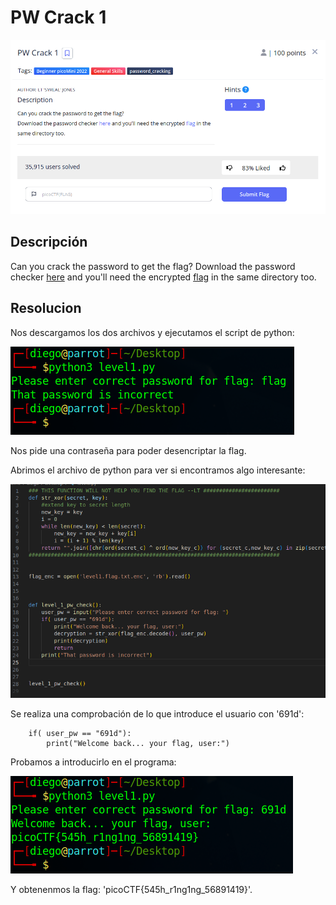 # PW Crack 1
![Descripcion del CTF](img/description.png)

## Descripción
Can you crack the password to get the flag? Download the password checker [here](https://artifacts.picoctf.net/c/10/level1.py) and you'll need the encrypted [flag](https://artifacts.picoctf.net/c/10/level1.flag.txt.enc) in the same directory too.

## Resolucion
Nos descargamos los dos archivos y ejecutamos el script de python:

![Consola](img/console1.png)

Nos pide una contraseña para poder desencriptar la flag.

Abrimos el archivo de python para ver si encontramos algo interesante:

![VSCodium](img/codium.png)

Se realiza una comprobación de lo que introduce el usuario con '691d':

```
    if( user_pw == "691d"):
        print("Welcome back... your flag, user:")
```

Probamos a introducirlo en el programa:

![Consola](img/console2.png)

Y obtenenmos la flag: 'picoCTF{545h_r1ng1ng_56891419}'.